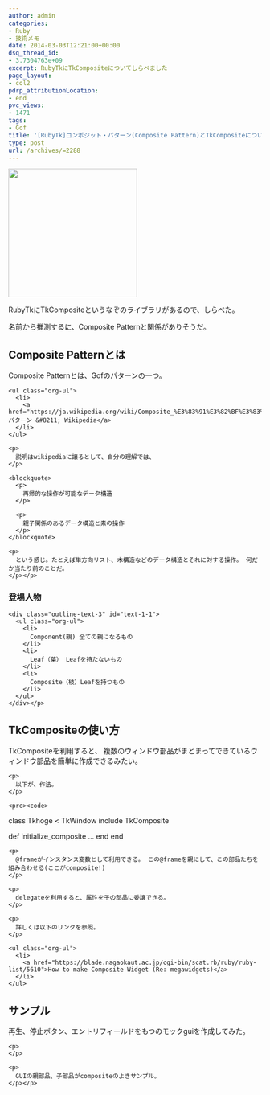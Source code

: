 ```yaml
---
author: admin
categories:
- Ruby
- 技術メモ
date: 2014-03-03T12:21:00+00:00
dsq_thread_id:
- 3.7304763e+09
excerpt: RubyTkにTkCompositeについてしらべました
page_layout:
- col2
pdrp_attributionLocation:
- end
pvc_views:
- 1471
tags:
- Gof
title: '[RubyTk]コンポジット・パターン(Composite Pattern)とTkCompositeについてしらべた'
type: post
url: /archives/=2288
---
```


[<img alt="" src="https://lh3.googleusercontent.com/-Zf4rF4KLaKQ/UvpByiJqSvI/AAAAAAAABCA/lvJgohfEmdo/s800/ruby1.png" width="256" height="256" />][1] 

RubyTkにTkCompositeというなぞのライブラリがあるので、しらべた。 

名前から推測するに、Composite Patternと関係がありそうだ。 

<div id="outline-container-sec-1" class="outline-2">
  <h2 id="sec-1">
    Composite Patternとは
  </h2>
  
  <div class="outline-text-2" id="text-1">
    <p>
      Composite Patternとは、Gofのパターンの一つ。
    </p>
    
    <ul class="org-ul">
      <li>
        <a href="https://ja.wikipedia.org/wiki/Composite_%E3%83%91%E3%82%BF%E3%83%BC%E3%83%B3">Composite パターン &#8211; Wikipedia</a>
      </li>
    </ul>
    
    <p>
      説明はwikipediaに譲るとして、自分の理解では、
    </p>
    
    <blockquote>
      <p>
        再帰的な操作が可能なデータ構造
      </p>
      
      <p>
        親子関係のあるデータ構造と素の操作
      </p>
    </blockquote>
    
    <p>
      という感じ。たとえば単方向リスト、木構造などのデータ構造とそれに対する操作。 何だか当たり前のことだ。
    </p></p>
  </div>
  
  <div id="outline-container-sec-1-1" class="outline-3">
    <h3 id="sec-1-1">
      登場人物
    </h3>
    
    <div class="outline-text-3" id="text-1-1">
      <ul class="org-ul">
        <li>
          Component(親) 全ての親になるもの
        </li>
        <li>
          Leaf（葉） Leafを持たないもの
        </li>
        <li>
          Composite（枝）Leafを持つもの
        </li>
      </ul>
    </div></p>
  </div></p>
</div>

<div id="outline-container-sec-2" class="outline-2">
  <h2 id="sec-2">
    TkCompositeの使い方
  </h2>
  
  <div class="outline-text-2" id="text-2">
    <p>
      TkCompositeを利用すると、 複数のウィンドウ部品がまとまってできているウィンドウ部品を簡単に作成できるみたい。
    </p>
    
    <p>
      以下が、作法。
    </p>
    
    <pre><code>
class Tkhoge &lt; TkWindow
  include TkComposite

  def initialize_composite
    ...
  end
end
</code></pre>
    
    <p>
      @frameがインスタンス変数として利用できる。 この@frameを親にして、この部品たちを組み合わせる(ここがcomposite!)
    </p>
    
    <p>
      delegateを利用すると、属性を子の部品に委譲できる。
    </p>
    
    <p>
      詳しくは以下のリンクを参照。
    </p>
    
    <ul class="org-ul">
      <li>
        <a href="https://blade.nagaokaut.ac.jp/cgi-bin/scat.rb/ruby/ruby-list/5610">How to make Composite Widget (Re: megawidgets)</a>
      </li>
    </ul>
  </div></p>
</div>

<div id="outline-container-sec-3" class="outline-2">
  <h2 id="sec-3">
    サンプル
  </h2>
  
  <div class="outline-text-2" id="text-3">
    <p>
      再生、停止ボタン、エントリフィールドをもつのモックguiを作成してみた。
    </p>
    
    <p>
    </p>
    
    <p>
      GUIの親部品、子部品がcompositeのよきサンプル。
    </p></p>
  </div></p>
</div>

 [1]: https://picasaweb.google.com/lh/photo/Tu2VEkVYqYsV04cIb3i5qTyD6hjDXGH6XyE6iLrzolo?feat=embedwebsite